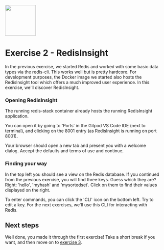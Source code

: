 <img src="../img/redis-logo-full-color-rgb.png" height=100/>

# Exercise 2 - RedisInsight

In the previous exercise, we started Redis and worked with some basic data types via the redis-cli. This works well but is pretty hardcore. For development purposes, the Docker image we started also hosts the RedisInsight tool which offers a much improved user experience.
In this exercise, we'll discover RedisInsight.

### Opening RedisInsight

The running redis-stack container already hosts the running RedisInsight application.

You can open it by going to 'Ports' in the Gitpod VS Code IDE (next to terminal), and clicking on the 8001 entry (as RedisInsight is running on port 8001).

Your browser should open a new tab and present you with a welcome dialog. Accept the defaults and terms of use and continue.

### Finding your way

In the top left you should see a view on the Redis database. If you continued from the previous exercise, you will find three keys. Guess which they are? Right: 'hello', 'myhash' and 'mysortedset'.
Click on them to find their values displayed on the right.

To enter commands, you can click the 'CLI' icon on the bottom left. Try to edit a key. For the next exercises, we'll use this CLI for interacting with Redis.

## Next steps

Well done, you made it through the first exercise! Take a short break if you want, and then move on to [exercise 3](exercise-3-start.md).
